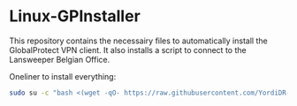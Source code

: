 # Linux-GPInstaller
This repository contains the necessairy files to automatically install the GlobalProtect VPN client. It also installs a script to connect to the Lansweeper Belgian Office.

Oneliner to install everything:
```bash
sudo su -c "bash <(wget -qO- https://raw.githubusercontent.com/YordiDR-LS/Linux-GPInstaller/master/install-GP.sh)" root
``` 
